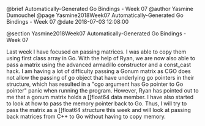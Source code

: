 @brief Automatically-Generated Go Bindings - Week 07
@author Yasmine Dumouchel
@page Yasmine2018Week07 Automatically-Generated Go Bindings - Week 07
@date 2018-07-03 12:08:00

@section Yasmine2018Week07 Automatically-Generated Go Bindings - Week 07

Last week I have focused on passing matrices.  I was able to copy them using first class array in Go. With the help of Ryan, we are now also able to pass a matrix using the advanced armadillo constructor and a const_cast hack.  I am having a lot of difficulty passing a Gonum matrix as CGO does not allow the passing of go object that have underlying go pointers in their structure, which has resulted in a "cgo argument has Go pointer to Go pointer" panic when running the program. However, Ryan has pointed out to me that a gonum matrix holds a []float64 data member. I have also started to look at how to pass the memory pointer back to Go. Thus, I will  try to pass the matrix as a []float64 structure this week and will look at passing back matrices from C++ to Go without having to copy memory.
